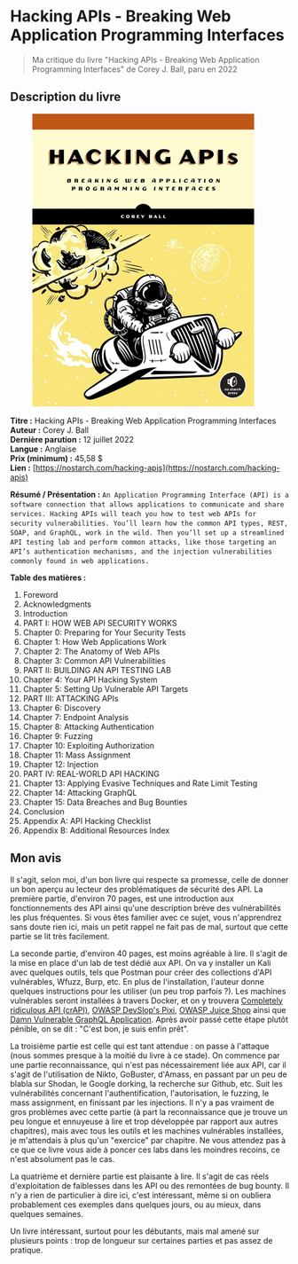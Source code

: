 # Hacking APIs - Breaking Web Application Programming Interfaces

> Ma critique du livre "Hacking APIs - Breaking Web Application Programming Interfaces" de Corey J. Ball, paru en 2022

## Description du livre

<figure><img src="../../.gitbook/assets/image (1) (4).png" alt=""><figcaption></figcaption></figure>

**Titre :** Hacking APIs - Breaking Web Application Programming Interfaces\
**Auteur :** Corey J. Ball\
**Dernière parution :** 12 juillet 2022\
**Langue :** Anglaise\
**Prix (minimum) :** 45,58 $\
**Lien :** [https://nostarch.com/hacking-apis](https://nostarch.com/hacking-apis)

**Résumé / Présentation :** `An Application Programming Interface (API) is a software connection that allows applications to communicate and share services. Hacking APIs will teach you how to test web APIs for security vulnerabilities. You’ll learn how the common API types, REST, SOAP, and GraphQL, work in the wild. Then you’ll set up a streamlined API testing lab and perform common attacks, like those targeting an API’s authentication mechanisms, and the injection vulnerabilities commonly found in web applications.`

**Table des matières :**&#x20;

1. Foreword
2. Acknowledgments
3. Introduction
4. PART I: HOW WEB API SECURITY WORKS
5. Chapter 0: Preparing for Your Security Tests
6. Chapter 1: How Web Applications Work
7. Chapter 2: The Anatomy of Web APIs
8. Chapter 3: Common API Vulnerabilities
9. PART II: BUILDING AN API TESTING LAB
10. Chapter 4: Your API Hacking System
11. Chapter 5: Setting Up Vulnerable API Targets
12. PART III: ATTACKING APIs
13. Chapter 6: Discovery
14. Chapter 7: Endpoint Analysis
15. Chapter 8: Attacking Authentication
16. Chapter 9: Fuzzing
17. Chapter 10: Exploiting Authorization
18. Chapter 11: Mass Assignment
19. Chapter 12: Injection
20. PART IV: REAL-WORLD API HACKING
21. Chapter 13: Applying Evasive Techniques and Rate Limit Testing
22. Chapter 14: Attacking GraphQL
23. Chapter 15: Data Breaches and Bug Bounties
24. Conclusion
25. Appendix A: API Hacking Checklist
26. Appendix B: Additional Resources Index

## Mon avis

Il s'agit, selon moi, d'un bon livre qui respecte sa promesse, celle de donner un bon aperçu au lecteur des problématiques de sécurité des API. La première partie, d'environ 70 pages, est une introduction aux fonctionnements des API ainsi qu'une description brève des vulnérabilités les plus fréquentes. Si vous êtes familier avec ce sujet, vous n'apprendrez sans doute rien ici, mais un petit rappel ne fait pas de mal, surtout que cette partie se lit très facilement.

La seconde partie, d'environ 40 pages, est moins agréable à lire. Il s'agit de la mise en place d'un lab de test dédié aux API. On va y installer un Kali avec quelques outils, tels que Postman pour créer des collections d'API vulnérables, Wfuzz, Burp, etc. En plus de l'installation, l'auteur donne quelques instructions pour les utiliser (un peu trop parfois ?). Les machines vulnérables seront installées à travers Docker, et on y trouvera  [Completely ridiculous API (crAPI)](https://github.com/OWASP/crAPI), [OWASP DevSlop's Pixi](https://github.com/DevSlop/Pixi), [OWASP Juice Shop](https://owasp.org/www-project-juice-shop/) ainsi que [Damn Vulnerable GraphQL Application](https://github.com/dolevf/Damn-Vulnerable-GraphQL-Application). Après avoir passé cette étape plutôt pénible, on se dit : "C'est bon, je suis enfin prêt".

La troisième partie est celle qui est tant attendue : on passe à l'attaque (nous sommes presque à la moitié du livre à ce stade). On commence par une partie reconnaissance, qui n'est pas nécessairement liée aux API, car il s'agit de l'utilisation de Nikto, GoBuster, d'Amass, en passant par un peu de blabla sur Shodan, le Google dorking, la recherche sur Github, etc. Suit les vulnérabilités concernant l'authentification, l'autorisation, le fuzzing, le mass assignment, en finissant par les injections. Il n'y a pas vraiment de gros problèmes avec cette partie (à part la reconnaissance que je trouve un peu longue et ennuyeuse à lire et trop développée par rapport aux autres chapitres), mais avec tous les outils et les machines vulnérables installées, je m'attendais à plus qu'un "exercice" par chapitre. Ne vous attendez pas à ce que ce livre vous aide à poncer ces labs dans les moindres recoins, ce n'est absolument pas le cas.

La quatrième et dernière partie est plaisante à lire. Il s'agit de cas réels d'exploitation de faiblesses dans les API ou des remontées de bug bounty. Il n'y a rien de particulier à dire ici, c'est intéressant, même si on oubliera probablement ces exemples dans quelques jours, ou au mieux, dans quelques semaines.

Un livre intéressant, surtout pour les débutants, mais mal amené sur plusieurs points : trop de longueur sur certaines parties et pas assez de pratique.
